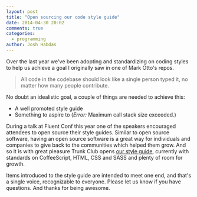 ```yaml
---
layout: post
title: "Open sourcing our code style guide"
date: 2014-04-30 20:02
comments: true
categories:
  - programming
author: Josh Habdas
---
```


Over the last year we've been adopting and standardizing on coding styles to help us achieve a goal I originally saw in one of Mark Otto's repos.

> All code in the codebase should look like a single person typed it, no matter how many people contribute.

No doubt an idealistic goal, a couple of things are needed to achieve this:

- A well promoted style guide
- Something to aspire to (_Error:_ Maximum call stack size exceeded.)

During a talk at Fluent Conf this year one of the speakers encouraged attendees to open source their style guides. Similar to open source software, having an open source software is a great way for individuals and companies to give back to the communities which helped them grow. And so it is with great pleasure Trunk Club opens [our style guide](https://github.com/trunkclub/styleguide), currently with standards on CoffeeScript, HTML, CSS and SASS and plenty of room for growth.

Items introduced to the style guide are intended to meet one end, and that's a single voice, recognizable to everyone. Please let us know if you have questions. And thanks for being awesome.